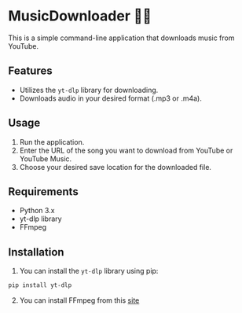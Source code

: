 # MusicDownloader 🎵🎵

This is a simple command-line application that downloads music from YouTube.

## Features
- Utilizes the `yt-dlp` library for downloading.
- Downloads audio in your desired format (.mp3 or .m4a).

## Usage
1. Run the application.
2. Enter the URL of the song you want to download from YouTube or YouTube Music.
3. Choose your desired save location for the downloaded file.

## Requirements
- Python 3.x
- yt-dlp library
- FFmpeg

## Installation
1. You can install the `yt-dlp` library using pip:
```bash
pip install yt-dlp
``` 

2. You can install FFmpeg from this [site](https://www.ffmpeg.org/download.html)